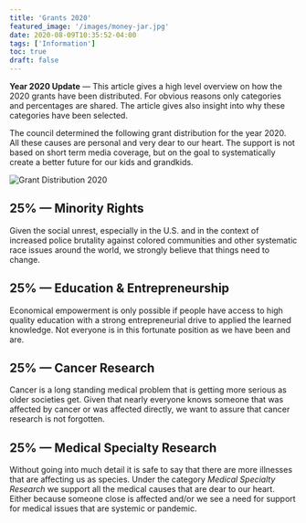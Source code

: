 ```yaml
---
title: 'Grants 2020'
featured_image: '/images/money-jar.jpg'
date: 2020-08-09T10:35:52-04:00
tags: ['Information']
toc: true
draft: false
---
```


**Year 2020 Update** &mdash; This article gives a high level overview on how the 2020 grants have been distributed.
For obvious reasons only categories and percentages are shared. The article gives
also insight into why these categories have been selected.

<!--more-->

The council determined the following grant distribution for the year 2020. All these causes
are personal and very dear to our heart. The support is not based on short term media coverage,
but on the goal to systematically create a better future for our kids and grandkids.

![Grant Distribution 2020](/images/grant-distribution-2020.svg)

## 25% &mdash; Minority Rights

Given the social unrest, especially in the U.S. and in the context of increased police brutality against
colored communities and other systematic race issues around the world, we strongly believe that things need
to change.

## 25% &mdash; Education &amp; Entrepreneurship

Economical empowerment is only possible if people have access to high quality education
with a strong entrepreneurial drive to applied the learned knowledge. Not everyone is
in this fortunate position as we have been and are.

## 25% &mdash; Cancer Research

Cancer is a long standing medical problem that is getting more serious as older
societies get. Given that nearly everyone knows someone that was affected by cancer or was
affected directly, we want to assure that cancer research is not forgotten.

## 25% &mdash; Medical Specialty Research

Without going into much detail it is safe to say that there are more illnesses that
are affecting us as species. Under the category _Medical Specialty Research_ we
support all the medical causes that are dear to our heart. Either because someone
close is affected and/or we see a need for support for medical issues that
are systemic or pandemic.
